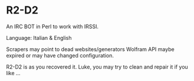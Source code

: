 # R2-D2
An IRC BOT in Perl to work with IRSSI.

Language: Italian & English

Scrapers may point to dead websites/generators
Wolfram API maybe expired or may have changed configuration. 

R2-D2 is as you recovered it. Luke, you may try to clean and repair it if you like ...
